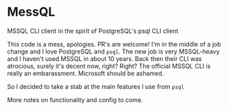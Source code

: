 # MessQL
MSSQL CLI client in the spirit of PostgreSQL's psql CLI client

This code is a mess, apologies. PR's are welcome!
I'm in the middle of a job change and I love PostgreSQL and `psql`. The new job is very MSSQL-heavy and I haven't used MSSQL in about 10 years. 
Back then their CLI was atrocious, surely it's decent now, right? Right?
The official MSSQL CLI is really an embarassment. Microsoft should be ashamed.

So I decided to take a stab at the main features I use from `psql`

More notes on functionality and config to come.
